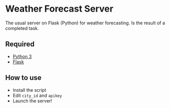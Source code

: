 # Weather Forecast Server
The usual server on Flask (Python) for weather forecasting. Is the result of a completed task.


## Required
* [Python 3](https://www.python.org/ftp/python/3.9.5/python-3.9.5-amd64.exe) 
* [Flask](https://pypi.org/project/Flask/)

## How to use
* Install the script
* Edit `city_id` and `apikey`
* Launch the server!
